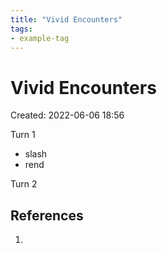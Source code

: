 ```yaml
---
title: "Vivid Encounters"
tags:
- example-tag
---
```


# Vivid Encounters
Created: 2022-06-06 18:56  

Turn 1
- slash
- rend

Turn 2

## References
1. 